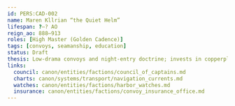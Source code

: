 ```yaml
---
id: PERS:CAD-002
name: Maren Kllrian “the Quiet Helm”
lifespan: ?–? AO
reign_ao: 888–913
roles: [High Master (Golden Cadence)]
tags: [convoys, seamanship, education]
status: Draft
thesis: Low-drama convoys and night-entry doctrine; invests in copperplate chart schools—credential gatekeeping hardens.
links:
  council: canon/entities/factions/council_of_captains.md
  charts: canon/systems/transport/navigation_currents.md
  watches: canon/entities/factions/harbor_watches.md
  insurance: canon/entities/factions/convoy_insurance_office.md
---
```

